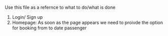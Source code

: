 Use this file as a refernce to what to do/what is done
1. Login/ Sign up
2. Homepage:
   As soon as the page appears we need to proivde the option for booking
   from to date passenger
   
